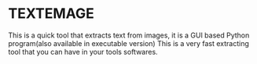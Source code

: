 # TEXTEMAGE
This is a quick tool that extracts text from images, it is a GUI based Python program(also available in executable version)
This is a very fast extracting tool that you can have in your tools softwares.
